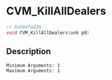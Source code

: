 # CVM_KillAllDealers
```c
// 0x004f4d30
void CVM_KillAllDealers(unk p0)
```
## Description
```
Minimum Arguments: 1
Maximum Arguments: 1
```
